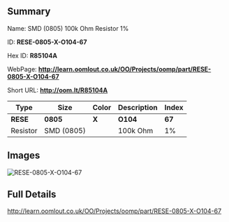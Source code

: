 

## Summary
 
Name:  SMD (0805) 100k Ohm Resistor 1% 

ID: __RESE-0805-X-O104-67__

Hex ID: __R85104A__

WebPage: __http://learn.oomlout.co.uk/OO/Projects/oomp/part/RESE-0805-X-O104-67__

Short URL: __http://oom.lt/R85104A__


| Type   | Size   | Color   | Description   | Index   |    
| ----- | ------   | ------   | -----   | ----   |    
| __RESE__   					| __0805__   					| __X__    						| __O104__    					| __67__ |    
| Resistor		| SMD (0805)	| 		| 100k Ohm	| 1%	|

## Images
![RESE-0805-X-O104-67](http://oomlout.com/oomp-gen/parts/RESE-0805-X-O104-67/RESE-0805-X-O104-67_420.jpg)

## Full Details

 http://learn.oomlout.co.uk/OO/Projects/oomp/part/RESE-0805-X-O104-67

